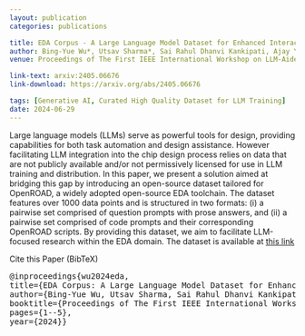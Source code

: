 ```yaml
---
layout: publication
categories: publications

title: EDA Corpus - A Large Language Model Dataset for Enhanced Interaction with OpenROAD (Nominated Best Paper Award)
author: Bing-Yue Wu*, Utsav Sharma*, Sai Rahul Dhanvi Kankipati, Ajay Yadav, Bintu Kappil George, Sai Ritish Guntupalli, Austin Rovinski, Vidya A. Chhabria
venue: Proceedings of The First IEEE International Workshop on LLM-Aided Design (LAD'24)

link-text: arxiv:2405.06676
link-download: https://arxiv.org/abs/2405.06676

tags: [Generative AI, Curated High Quality Dataset for LLM Training]
date: 2024-06-29
---
```


Large language models (LLMs) serve as powerful tools for design, providing capabilities for both task automation and design assistance. However facilitating LLM integration into the chip design process relies on data that are not publicly available and/or not permissively licensed for use in LLM training and distribution. In this paper, we present a solution aimed at bridging this gap by introducing an open-source dataset tailored for OpenROAD, a widely adopted open-source EDA toolchain. The dataset features over 1000 data points and is structured in two formats: (i) a pairwise set comprised of question prompts with prose answers, and (ii) a pairwise set comprised of code prompts and their corresponding OpenROAD scripts. By providing this dataset, we aim to facilitate LLM-focused research within the EDA domain. The dataset is available at <a href="https://github.com/OpenROAD-Assistant/EDA-Corpus">this link </a>

<div class="language-plaintext highlighter-rouge">
  Cite this Paper (BibTeX)
  <div class="highlight">
  <pre  style="overflow-x:hidden">
@inproceedings{wu2024eda,
title={EDA Corpus: A Large Language Model Dataset for Enhanced Interaction with OpenROAD},
author={Bing-Yue Wu, Utsav Sharma, Sai Rahul Dhanvi Kankipati, Ajay Yadav, Bintu Kappil George,Sai Ritish Guntupalli, Austin Rovinski, Vidya A. Chhabria},
booktitle={Proceedings of The First IEEE International Workshop on LLM-Aided Design},
pages={1--5},
year={2024}}</pre></div></div>
